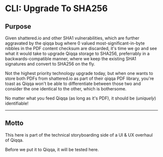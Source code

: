 ﻿# CLI: Upgrade To SHA256

## Purpose

Given shattered.io and other SHA1 vulnerabilities, which are further aggravated by the qiqqa bug 
where 0 valued most-significant-in-byte nibbles in the PDF content checksum are discarded, it's 
time we go and see what it would take to upgrade Qiqqa storage to SHA256, preferrably in a 
backwards-compatible manner, where we keep the existing SHA1 signatures and convert to SHA256 on the fly.

Not the highest priority technology upgrade today, but when one wants to store both PDFs from shattered.io as part of their qiqqa PDF library, you're toast as Qiqqa won't be able to differentiate between those two and consider the one identical to the other, which is bothersome.

No matter what you feed Qiqqa (as long as it's PDF), it should be (*uniquely*) identifiable!


---

## Motto

This here is part of the technical storyboarding side of a UI & UX overhaul of Qiqqa.

Before we put it to Qiqqa, it will be tested here.
